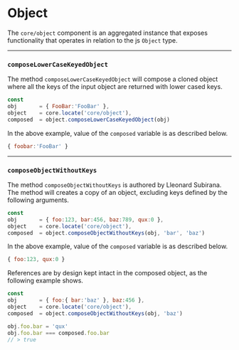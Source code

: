 # Object

The `core/object` component is an aggregated instance that exposes functionality that operates in relation to the js `Object` type.

---

### `composeLowerCaseKeyedObject`

The method `composeLowerCaseKeyedObject` will compose a cloned object where all the keys of the input object are returned with lower cased keys.

```js
const
obj       = { FooBar:'FooBar' },
object    = core.locate('core/object'),
composed  = object.composeLowerCaseKeyedObject(obj)
```

In the above example, value of the `composed` variable is as described below.

```js
{ foobar:'FooBar' }
```

---

### `composeObjectWithoutKeys`

The method `composeObjectWithoutKeys` is authored by Lleonard Subirana. The method will creates a copy of an object, excluding keys defined by the following arguments.

```js
const
obj       = { foo:123, bar:456, baz:789, qux:0 },
object    = core.locate('core/object'),
composed  = object.composeObjectWithoutKeys(obj, 'bar', 'baz')
```

In the above example, value of the `composed` variable is as described below.

```js
{ foo:123, qux:0 }
```

References are by design kept intact in the composed object, as the following example shows.

```js
const
obj       = { foo:{ bar:'baz' }, baz:456 },
object    = core.locate('core/object'),
composed  = object.composeObjectWithoutKeys(obj, 'baz')

obj.foo.bar = 'qux'
obj.foo.bar === composed.foo.bar
// > true
```
